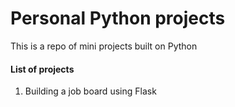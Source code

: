 # Personal Python projects
This is a repo of mini projects built on Python

#### List of projects
1. Building a job board using Flask
